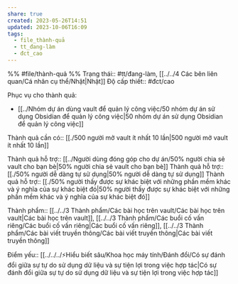 ```yaml
---
share: true
created: 2023-05-26T14:51
updated: 2023-10-06T16:09
tags:
  - file_thành-quả
  - tt_đang-làm
  - đct_cao
---
```


%%
#file/thành-quả
%%
Trạng thái:: #tt/đang-làm, [[../../4 Các bên liên quan/Cá nhân cụ thể/Nhật|Nhật]]
Độ cấp thiết:: #đct/cao

Phục vụ cho thành quả:
- [[../Nhóm dự án dùng vault để quản lý công việc/50 nhóm dự án sử dụng Obsidian để quản lý công việc|50 nhóm dự án sử dụng Obsidian để quản lý công việc]]

Thành quả cần có:: [[./500 người mở vault ít nhất 10 lần|500 người mở vault ít nhất 10 lần]]

Thành quả hỗ trợ:: [[../Người dùng đóng góp cho dự án/50% người chia sẻ vault cho bạn bè|50% người chia sẻ vault cho bạn bè]]
Thành quả hỗ trợ:: [[./50% người dễ dàng tự sử dụng|50% người dễ dàng tự sử dụng]]
Thành quả hỗ trợ:: [[./50% người thấy được sự khác biệt với những phần mềm khác và ý nghĩa của sự khác biệt đó|50% người thấy được sự khác biệt với những phần mềm khác và ý nghĩa của sự khác biệt đó]]

Thành phẩm:: [[../../3 Thành phẩm/Các bài học trên vault/Các bài học trên vault|Các bài học trên vault]], [[../../3 Thành phẩm/Các buổi cố vấn riêng/Các buổi cố vấn riêng|Các buổi cố vấn riêng]], [[../../3 Thành phẩm/Các bài viết truyền thông/Các bài viết truyền thông|Các bài viết truyền thông]]

Điểm yếu:: [[../../../⚡Hiểu biết sâu/Khoa học máy tính/Đánh đổi/Có sự đánh đổi giữa sự tự do sử dụng dữ liệu và sự tiện lợi trong việc hợp tác|Có sự đánh đổi giữa sự tự do sử dụng dữ liệu và sự tiện lợi trong việc hợp tác]]
